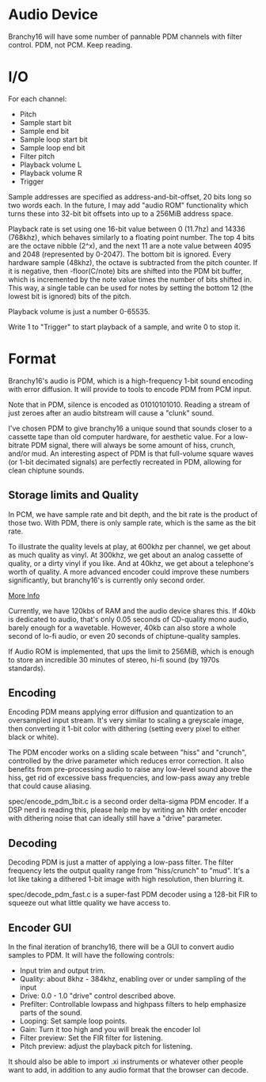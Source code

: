 # Audio Device

Branchy16 will have some number of pannable PDM channels with filter control. PDM, not PCM. Keep reading.

# I/O

For each channel:
 - Pitch
 - Sample start bit
 - Sample end bit
 - Sample loop start bit
 - Sample loop end bit
 - Filter pitch
 - Playback volume L
 - Playback volume R
 - Trigger

Sample addresses are specified as address-and-bit-offset, 20 bits long so two words each. In the future, I may add "audio ROM" functionality which turns these into 32-bit bit offsets into up to a 256MiB address space.

Playback rate is set using one 16-bit value between 0 (11.7hz) and 14336 (768khz), which behaves similarly to a floating point number. The top 4 bits are the octave nibble (2^x), and the next 11 are a note value between 4095 and 2048 (represented by 0-2047). The bottom bit is ignored. Every hardware sample (48khz), the octave is subtracted from the pitch counter. If it is negative, then -floor(C/note) bits are shifted into the PDM bit buffer, which is incremented by the note value times the number of bits shifted in. This way, a single table can be used for notes by setting the bottom 12 (the lowest bit is ignored) bits of the pitch.

Playback volume is just a number 0-65535.

Write 1 to "Trigger" to start playback of a sample, and write 0 to stop it.

# Format

Branchy16's audio is PDM, which is a high-frequency 1-bit sound encoding with error diffusion. It will provide to tools to encode PDM from PCM input.

Note that in PDM, silence is encoded as 01010101010. Reading a stream of just zeroes after an audio bitstream will cause a "clunk" sound.

I've chosen PDM to give branchy16 a unique sound that sounds closer to a cassette tape than old computer hardware, for aesthetic value. For a low-bitrate PDM signal, there will always be some amount of hiss, crunch, and/or mud. An interesting aspect of PDM is that full-volume square waves (or 1-bit decimated signals) are perfectly recreated in PDM, allowing for clean chiptune sounds.

## Storage limits and Quality

In PCM, we have sample rate and bit depth, and the bit rate is the product of those two. With PDM, there is only sample rate, which is the same as the bit rate.

To illustrate the quality levels at play, at 600khz per channel, we get about as much quality as vinyl. At 300khz, we get about an analog cassette of quality, or a dirty vinyl if you like. And at 40khz, we get about a telephone's worth of quality. A more advanced encoder could improve these numbers significantly, but branchy16's is currently only second order.

[More Info](https://en.wikipedia.org/wiki/Delta-sigma_modulation#Theoretical_effective_number_of_bits)

Currently, we have 120kbs of RAM and the audio device shares this. If 40kb is dedicated to audio, that's only 0.05 seconds of CD-quality mono audio, barely enough for a wavetable. However, 40kb can also store a whole second of lo-fi audio, or even 20 seconds of chiptune-quality samples.

If Audio ROM is implemented, that ups the limit to 256MiB, which is enough to store an incredible 30 minutes of stereo, hi-fi sound (by 1970s standards).

## Encoding

Encoding PDM means applying error diffusion and quantization to an oversampled input stream. It's very similar to scaling a greyscale image, then converting it 1-bit color with dithering (setting every pixel to either black or white).

The PDM encoder works on a sliding scale between "hiss" and "crunch", controlled by the drive parameter which reduces error correction. It also benefits from pre-processing audio to raise any low-level sound above the hiss, get rid of excessive bass frequencies, and low-pass away any treble that could cause aliasing.

spec/encode_pdm_1bit.c is a second order delta-sigma PDM encoder. If a DSP nerd is reading this, please help me by writing an Nth order encoder with dithering noise that can ideally still have a "drive" parameter.

## Decoding

Decoding PDM is just a matter of applying a low-pass filter. The filter frequency lets the output quality range from "hiss/crunch" to "mud". It's a lot like taking a dithered 1-bit image with high resolution, then blurring it.

spec/decode_pdm_fast.c is a super-fast PDM decoder using a 128-bit FIR to squeeze out what little quality we have access to.

## Encoder GUI

In the final iteration of branchy16, there will be a GUI to convert audio samples to PDM. It will have the following controls:
 - Input trim and output trim.
 - Quality: about 8khz - 384khz, enabling over or under sampling of the input
 - Drive: 0.0 - 1.0 "drive" control described above.
 - Prefilter: Controllable lowpass and highpass filters to help emphasize parts of the sound.
 - Looping: Set sample loop points.
 - Gain: Turn it too high and you will break the encoder lol
 - Filter preview: Set the FIR filter for listening.
 - Pitch preview: adjust the playback pitch for listening.

It should also be able to import .xi instruments or whatever other people want to add, in addition to any audio format that the browser can decode.
